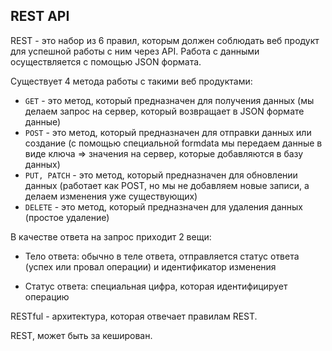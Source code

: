 ## REST API

REST - это набор из 6 правил, которым должен соблюдать веб продукт для успешной работы с ним через API. Работа с данными осуществляется с помощью JSON формата.

Существует 4 метода работы с такими веб продуктами:

- `GET` - это метод, который предназначен для получения данных (мы делаем запрос на сервер, который возвращает в JSON формате данные)
- `POST` - это метод, который предназначен для отправки данных или создание (с помощью специальной formdata мы передаем данные в виде ключа => значения на сервер, которые добавляются в базу данных)
- `PUT, PATCH` - это метод, который предназначен для обновлении данных (работает как POST, но мы не добавляем новые записи, а делаем изменения уже существующих)
- `DELETE` - это метод, который предназначен для удаления данных (простое удаление)

В качестве ответа на запрос приходит 2 вещи:

- Тело ответа: обычно в теле ответа, отправляется статус ответа (успех или провал операции) и идентификатор изменения

- Статус ответа: специальная цифра, которая идентифицирует операцию

RESTful - архитектура, которая отвечает правилам REST.

REST, может быть за кеширован.
